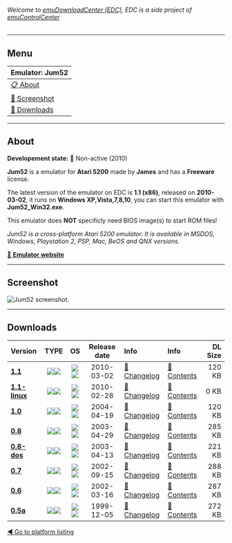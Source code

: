 ###### Welcome to [emuDownloadCenter (EDC)](https://github.com/PhoenixInteractiveNL/emuDownloadCenter/wiki/), EDC is a side project of [emuControlCenter](https://github.com/PhoenixInteractiveNL/emuControlCenter/wiki/)
***
## Menu
| **Emulator: Jum52** |
|:---------|
| [:clipboard: About](#about) |
| [:sunrise: Screenshot](#screen) |
| [:floppy_disk: Downloads](#downloads) |
***
## About
**Developement state:** :red_circle: Non-active (2010)

**Jum52** is a emulator for **Atari 5200** made by **James** and has a **Freeware** license.

The latest version of the emulator on EDC is **1.1 (x86)**, released on **2010-03-02**, it runs on **Windows XP,Vista,7,8,10**, you can start this emulator with **Jum52_Win32.exe**.

This emulator does **NOT** specificly need BIOS image(s) to start ROM files!

_Jum52 is a cross-platform Atari 5200 emulator. It is available in MSDOS, Windows, Playstation 2, PSP, Mac, BeOS and QNX versions._

[:link: **Emulator website**](http://jum.pdroms.de/emulators/emu5200.html)
***
## Screenshot
![](https://raw.githubusercontent.com/PhoenixInteractiveNL/emuDownloadCenter/master/hooks/jum52/emulator_screen_01.jpg "Jum52 screenshot.")
***
## Downloads
| Version  | TYPE | OS | Release date  | Info       | Info       | DL Size    |
|:---------|:----:|:--:|:-------------:|:-----------|:-----------|-----------:|
| [**1.1**](https://github.com/PhoenixInteractiveNL/edc-repo0001/raw/master/jum52/1.1.7z) | ![](https://raw.githubusercontent.com/wiki/PhoenixInteractiveNL/emuDownloadCenter/images_misc/icon_program_24.png)![](https://raw.githubusercontent.com/wiki/PhoenixInteractiveNL/emuDownloadCenter/images_misc/icon_emulator_24.png) | ![](https://raw.githubusercontent.com/wiki/PhoenixInteractiveNL/emuDownloadCenter/images_misc/logo_windows_24.png)![](https://raw.githubusercontent.com/wiki/PhoenixInteractiveNL/emuDownloadCenter/images_misc/icon_32-bit_24.png) | 2010-03-02 | [:page_facing_up: Changelog](https://github.com/PhoenixInteractiveNL/edc-repo0001/blob/master/jum52/1.1_changelog.txt) | [:mag_right: Contents](https://github.com/PhoenixInteractiveNL/edc-repo0001/blob/master/jum52/1.1_contents.txt) | 120 KB |
| [**1.1-linux**](https://github.com/PhoenixInteractiveNL/edc-repo0001/raw/master/jum52/1.1-linux.7z) | ![](https://raw.githubusercontent.com/wiki/PhoenixInteractiveNL/emuDownloadCenter/images_misc/icon_program_24.png)![](https://raw.githubusercontent.com/wiki/PhoenixInteractiveNL/emuDownloadCenter/images_misc/icon_emulator_24.png) | ![](https://raw.githubusercontent.com/wiki/PhoenixInteractiveNL/emuDownloadCenter/images_misc/logo_linux_24.png)![](https://raw.githubusercontent.com/wiki/PhoenixInteractiveNL/emuDownloadCenter/images_misc/icon_32-bit_24.png) | 2010-02-28 | [:page_facing_up: Changelog](https://github.com/PhoenixInteractiveNL/edc-repo0001/blob/master/jum52/1.1-linux_changelog.txt) | [:mag_right: Contents](https://github.com/PhoenixInteractiveNL/edc-repo0001/blob/master/jum52/1.1-linux_contents.txt) | 0 KB |
| [**1.0**](https://github.com/PhoenixInteractiveNL/edc-repo0001/raw/master/jum52/1.0.7z) | ![](https://raw.githubusercontent.com/wiki/PhoenixInteractiveNL/emuDownloadCenter/images_misc/icon_program_24.png)![](https://raw.githubusercontent.com/wiki/PhoenixInteractiveNL/emuDownloadCenter/images_misc/icon_emulator_24.png) | ![](https://raw.githubusercontent.com/wiki/PhoenixInteractiveNL/emuDownloadCenter/images_misc/logo_windows_24.png)![](https://raw.githubusercontent.com/wiki/PhoenixInteractiveNL/emuDownloadCenter/images_misc/icon_32-bit_24.png) | 2004-04-19 | [:page_facing_up: Changelog](https://github.com/PhoenixInteractiveNL/edc-repo0001/blob/master/jum52/1.0_changelog.txt) | [:mag_right: Contents](https://github.com/PhoenixInteractiveNL/edc-repo0001/blob/master/jum52/1.0_contents.txt) | 120 KB |
| [**0.8**](https://github.com/PhoenixInteractiveNL/edc-repo0001/raw/master/jum52/0.8.7z) | ![](https://raw.githubusercontent.com/wiki/PhoenixInteractiveNL/emuDownloadCenter/images_misc/icon_program_24.png)![](https://raw.githubusercontent.com/wiki/PhoenixInteractiveNL/emuDownloadCenter/images_misc/icon_emulator_24.png) | ![](https://raw.githubusercontent.com/wiki/PhoenixInteractiveNL/emuDownloadCenter/images_misc/logo_windows_24.png)![](https://raw.githubusercontent.com/wiki/PhoenixInteractiveNL/emuDownloadCenter/images_misc/icon_32-bit_24.png) | 2003-04-29 | [:page_facing_up: Changelog](https://github.com/PhoenixInteractiveNL/edc-repo0001/blob/master/jum52/0.8_changelog.txt) | [:mag_right: Contents](https://github.com/PhoenixInteractiveNL/edc-repo0001/blob/master/jum52/0.8_contents.txt) | 285 KB |
| [**0.8-dos**](https://github.com/PhoenixInteractiveNL/edc-repo0001/raw/master/jum52/0.8-dos.7z) | ![](https://raw.githubusercontent.com/wiki/PhoenixInteractiveNL/emuDownloadCenter/images_misc/icon_program_24.png)![](https://raw.githubusercontent.com/wiki/PhoenixInteractiveNL/emuDownloadCenter/images_misc/icon_emulator_24.png) | ![](https://raw.githubusercontent.com/wiki/PhoenixInteractiveNL/emuDownloadCenter/images_misc/logo_dos_24.png)![](https://raw.githubusercontent.com/wiki/PhoenixInteractiveNL/emuDownloadCenter/images_misc/icon_32-bit_24.png) | 2003-04-13 | [:page_facing_up: Changelog](https://github.com/PhoenixInteractiveNL/edc-repo0001/blob/master/jum52/0.8-dos_changelog.txt) | [:mag_right: Contents](https://github.com/PhoenixInteractiveNL/edc-repo0001/blob/master/jum52/0.8-dos_contents.txt) | 221 KB |
| [**0.7**](https://github.com/PhoenixInteractiveNL/edc-repo0001/raw/master/jum52/0.7.7z) | ![](https://raw.githubusercontent.com/wiki/PhoenixInteractiveNL/emuDownloadCenter/images_misc/icon_program_24.png)![](https://raw.githubusercontent.com/wiki/PhoenixInteractiveNL/emuDownloadCenter/images_misc/icon_emulator_24.png) | ![](https://raw.githubusercontent.com/wiki/PhoenixInteractiveNL/emuDownloadCenter/images_misc/logo_windows_24.png)![](https://raw.githubusercontent.com/wiki/PhoenixInteractiveNL/emuDownloadCenter/images_misc/icon_32-bit_24.png) | 2002-09-15 | [:page_facing_up: Changelog](https://github.com/PhoenixInteractiveNL/edc-repo0001/blob/master/jum52/0.7_changelog.txt) | [:mag_right: Contents](https://github.com/PhoenixInteractiveNL/edc-repo0001/blob/master/jum52/0.7_contents.txt) | 288 KB |
| [**0.6**](https://github.com/PhoenixInteractiveNL/edc-repo0001/raw/master/jum52/0.6.7z) | ![](https://raw.githubusercontent.com/wiki/PhoenixInteractiveNL/emuDownloadCenter/images_misc/icon_program_24.png)![](https://raw.githubusercontent.com/wiki/PhoenixInteractiveNL/emuDownloadCenter/images_misc/icon_emulator_24.png) | ![](https://raw.githubusercontent.com/wiki/PhoenixInteractiveNL/emuDownloadCenter/images_misc/logo_windows_24.png)![](https://raw.githubusercontent.com/wiki/PhoenixInteractiveNL/emuDownloadCenter/images_misc/icon_32-bit_24.png) | 2002-03-16 | [:page_facing_up: Changelog](https://github.com/PhoenixInteractiveNL/edc-repo0001/blob/master/jum52/0.6_changelog.txt) | [:mag_right: Contents](https://github.com/PhoenixInteractiveNL/edc-repo0001/blob/master/jum52/0.6_contents.txt) | 287 KB |
| [**0.5a**](https://github.com/PhoenixInteractiveNL/edc-repo0001/raw/master/jum52/0.5a.7z) | ![](https://raw.githubusercontent.com/wiki/PhoenixInteractiveNL/emuDownloadCenter/images_misc/icon_program_24.png)![](https://raw.githubusercontent.com/wiki/PhoenixInteractiveNL/emuDownloadCenter/images_misc/icon_emulator_24.png) | ![](https://raw.githubusercontent.com/wiki/PhoenixInteractiveNL/emuDownloadCenter/images_misc/logo_windows_24.png)![](https://raw.githubusercontent.com/wiki/PhoenixInteractiveNL/emuDownloadCenter/images_misc/icon_32-bit_24.png) | 1999-12-05 | [:page_facing_up: Changelog](https://github.com/PhoenixInteractiveNL/edc-repo0001/blob/master/jum52/0.5a_changelog.txt) | [:mag_right: Contents](https://github.com/PhoenixInteractiveNL/edc-repo0001/blob/master/jum52/0.5a_contents.txt) | 272 KB |

[:arrow_backward: Go to platform listing](https://github.com/PhoenixInteractiveNL/emuDownloadCenter/wiki/EDC-Platform-List)
